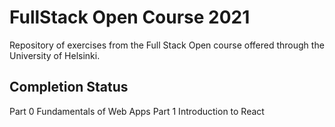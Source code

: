 # FullStack Open Course 2021

Repository of exercises from the Full Stack Open course offered through the University of Helsinki.

## Completion Status

Part 0 Fundamentals of Web Apps
Part 1 Introduction to React